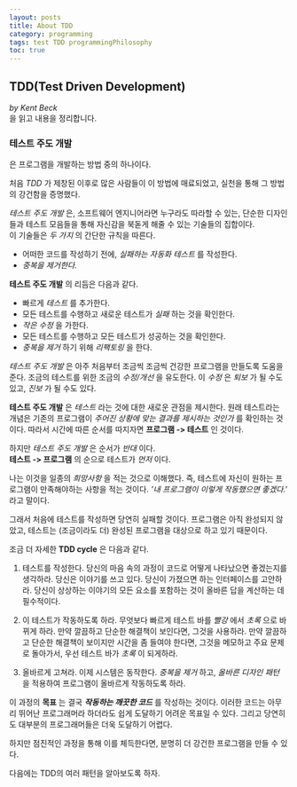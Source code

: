 ```yaml
---
layout: posts
title: About TDD
category: programming
tags: test TDD programmingPhilosophy
toc: true
---
```


## TDD(Test Driven Development)

_by Kent Beck_  
을 읽고 내용을 정리합니다.

### 테스트 주도 개발

은 프로그램을 개발하는 방법 중의 하나이다.

처음 _TDD_ 가 제창된 이후로 많은 사람들이 이 방법에 매료되었고,
실천을 통해 그 방법의 강건함을 증명했다.

_테스트 주도 개발_ 은, 소프트웨어 엔지니어라면 누구라도 따라할 수 있는,
단순한 디자인들과 테스트 모음들을 통해 자신감을 북돋게 해줄 수 있는 기술들의 집합이다.  
이 기술들은 _두 가지_ 의 간단한 규칙을 따른다.

- 어떠한 코드를 작성하기 전에, _실패하는 자동화 테스트_ 를 작성한다.
- _중복을 제거한다._

**테스트 주도 개발** 의 리듬은 다음과 같다.

- 빠르게 _테스트_ 를 추가한다.
- 모든 테스트를 수행하고 새로운 테스트가 _실패_ 하는 것을 확인한다.
- _작은 수정_ 을 가한다.
- 모든 테스트를 수행하고 모든 테스트가 성공하는 것을 확인한다.
- _중복을 제거_ 하기 위해 _리팩토링_ 을 한다.

_테스트 주도 개발_ 은 아주 처음부터 조금씩 조금씩 건강한 프로그램을 만들도록 도움을 준다.
조금의 테스트를 위한 조금의 _수정/개선_ 을 유도한다. 이 _수정_ 은 _퇴보_ 가 될 수도 있고, _진보_ 가 될 수도 있다.

**테스트 주도 개발** 은 _테스트_ 라는 것에 대한 새로운 관점을 제시한다.
원래 테스트라는 개념은 기존의 프로그램이 _주어진 상황에 맞는 결과를 제시하는 것인가_ 를
확인하는 것이다. 따라서 시간에 따른 순서를 따지자면 **프로그램 -> 테스트** 인 것이다.

하지만 _테스트 주도 개발_ 은 순서가 _반대_ 이다.  
**테스트 -> 프로그램** 의 순으로 테스트가 _먼저_ 이다.

나는 이것을 일종의 _희망사항_ 을 적는 것으로 이해했다.
즉, 테스트에 자신이 원하는 프로그램이 만족해야하는 사항을 적는 것이다.
_'내 프로그램이 이렇게 작동했으면 좋겠다.'_ 라고 말이다.

그래서 처음에 테스트를 작성하면 당연히 실패할 것이다.
프로그램은 아직 완성되지 않았고, 테스트는 (조금이라도 더) 완성된 프로그램을
대상으로 하고 있기 때문이다.

조금 더 자세한 **TDD cycle** 은 다음과 같다.

1. 테스트를 작성한다. 당신의 마음 속의 과정이 코드로 어떻게 나타났으면 좋겠는지를 생각하라.
   당신은 이야기를 쓰고 있다. 당신이 가졌으면 하는 인터페이스를 고안하라. 당신이 상상하는 이야기의 모든 요소를 포함하는 것이
   올바른 답을 계산하는 데 필수적이다.

2. 이 테스트가 작동하도록 하라. 무엇보다 빠르게 테스트 바를 _빨강_ 에서 _초록_ 으로 바뀌게 하라.
   만약 깔끔하고 단순한 해결책이 보인다면, 그것을 사용하라. 만약 깔끔하고 단순한 해결책이 보이지만 시간을 좀 들여야 한다면, 그것을 메모하고
   주요 문제로 돌아가서, 우선 테스트 바가 _초록_ 이 되게하라.

3. 올바르게 고쳐라. 이제 시스템은 동작한다. _중복을 제거_ 하고, _올바른 디자인 패턴_ 을 적용하여 프로그램이 올바르게 작동하도록 하라.

이 과정의 **목표** 는 결국 **_작동하는 깨끗한 코드_** 를 작성하는 것이다. 이러한 코드는 아무리 뛰어난 프로그래머라 하더라도
쉽게 도달하기 어려운 목표일 수 있다. 그리고 당연히도 대부분의 프로그래머들은 더욱 도달하기 어렵다.

하지만 점진적인 과정을 통해 이를 체득한다면,
분명히 더 강건한 프로그램을 만들 수 있다.

다음에는 TDD의 여러 패턴을 알아보도록 하자.
